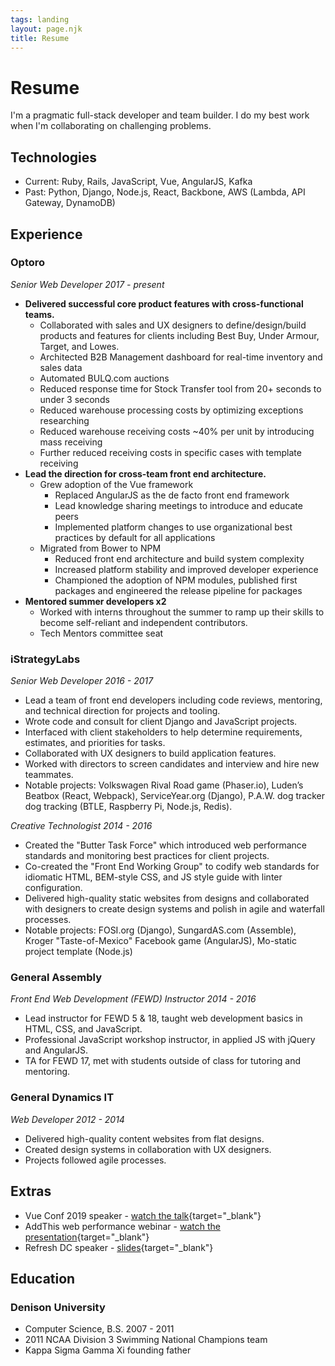 ```yaml
---
tags: landing
layout: page.njk
title: Resume
---
```


# Resume

I'm a pragmatic full-stack developer and team builder. I do my best work when I'm collaborating on challenging problems.

## Technologies

- Current: Ruby, Rails, JavaScript, Vue, AngularJS, Kafka
- Past: Python, Django, Node.js, React, Backbone, AWS (Lambda, API Gateway, DynamoDB)

## Experience

### Optoro

_Senior Web Developer 2017 - present_

- **Delivered successful core product features with cross-functional teams.**
  - Collaborated with sales and UX designers to define/design/build products and features for clients including Best Buy, Under Armour, Target, and Lowes.
  - Architected B2B Management dashboard for real-time inventory and sales data
  - Automated BULQ.com auctions 
  - Reduced response time for Stock Transfer tool from 20+ seconds to under 3 seconds
  - Reduced warehouse processing costs by optimizing exceptions researching
  - Reduced warehouse receiving costs ~40% per unit by introducing mass receiving
  - Further reduced receiving costs in specific cases with template receiving
- **Lead the direction for cross-team front end architecture.**
  - Grew adoption of the Vue framework
    - Replaced AngularJS as the de facto front end framework
    - Lead knowledge sharing meetings to introduce and educate peers
    - Implemented platform changes to use organizational best practices by default for all applications
  - Migrated from Bower to NPM
    - Reduced front end architecture and build system complexity
    - Increased platform stability and improved developer experience
    - Championed the adoption of NPM modules, published first packages and engineered the release pipeline for packages
- **Mentored summer developers x2**
  - Worked with interns throughout the summer to ramp up their skills to become self-reliant and independent contributors.
  - Tech Mentors committee seat

### iStrategyLabs

_Senior Web Developer 2016 - 2017_

- Lead a team of front end developers including code reviews, mentoring, and technical direction for projects and tooling.
- Wrote code and consult for client Django and JavaScript projects.
- Interfaced with client stakeholders to help determine requirements, estimates, and priorities for tasks.
- Collaborated with UX designers to build application features.
- Worked with directors to screen candidates and interview and hire new teammates.
- Notable projects: Volkswagen Rival Road game (Phaser.io), Luden’s Beatbox (React, Webpack), ServiceYear.org (Django), P.A.W. dog tracker dog tracking (BTLE, Raspberry Pi, Node.js, Redis).

_Creative Technologist 2014 - 2016_

- Created the "Butter Task Force" which introduced web performance standards and monitoring best practices for client projects.
- Co-created the "Front End Working Group" to codify web standards for idiomatic HTML, BEM-style CSS, and JS style guide with linter configuration.
- Delivered high-quality static websites from designs and collaborated with designers to create design systems and polish in agile and waterfall processes.
- Notable projects: FOSI.org (Django), SungardAS.com (Assemble), Kroger "Taste-of-Mexico" Facebook game (AngularJS), Mo-static project template (Node.js)

### General Assembly

_Front End Web Development (FEWD) Instructor 2014 - 2016_

- Lead instructor for FEWD 5 & 18, taught web development basics in HTML, CSS, and JavaScript.
- Professional JavaScript workshop instructor, in applied JS with jQuery and AngularJS.
- TA for FEWD 17, met with students outside of class for tutoring and mentoring.

### General Dynamics IT

_Web Developer 2012 - 2014_

- Delivered high-quality content websites from flat designs.
- Created design systems in collaboration with UX designers.
- Projects followed agile processes.

## Extras

- Vue Conf 2019 speaker - [watch the talk](https://www.vuemastery.com/conferences/vueconf-us-2019/vuejs-in-practice-at-optoro/){target="\_blank"}
- AddThis web performance webinar - [watch the presentation](https://www.addthis.com/academy/tips-making-website-load-faster/){target="\_blank"}
- Refresh DC speaker - [slides](http://slides.com/akrawchyk/performance-and-the-pursuit-of-butter/fullscreen#/){target="\_blank"}

## Education

### Denison University

- Computer Science, B.S. 2007 - 2011
- 2011 NCAA Division 3 Swimming National Champions team
- Kappa Sigma Gamma Xi founding father
